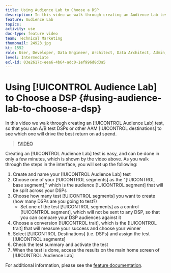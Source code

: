 ```yaml
---
title: Using Audience Lab to Choose a DSP
description: In this video we walk through creating an Audience Lab test, so that you can A/B test DSPs or other AAM destinations to see which one will drive the best return on ad spend.
feature: Audience Lab
topics: 
activity: use
doc-type: feature video
team: Technical Marketing
thumbnail: 24923.jpg
kt: 1552
role: User, Developer, Data Engineer, Architect, Data Architect, Admin, Leader
level: Intermediate
exl-id: 03e2617c-eea6-4b64-adc0-1ef996d8d3a5
---
```

# Using [!UICONTROL Audience Lab] to Choose a DSP {#using-audience-lab-to-choose-a-dsp}

In this video we walk through creating an [!UICONTROL Audience Lab] test, so that you can A/B test DSPs or other AAM [!UICONTROL destinations] to see which one will drive the best return on ad spend.

>[!VIDEO](https://video.tv.adobe.com/v/24923/?quality=12)

Creating an [!UICONTROL Audience Lab] test is easy, and can be done in only a few minutes, which is shown by the video above. As you walk through the steps in the interface, you will set up the following:

1. Create and name your [!UICONTROL Audience Lab] test
1. Choose one of your [!UICONTROL segments] as the "[!UICONTROL base segment]," which is the audience [!UICONTROL segment] that will be split across your DSPs
1. Choose how many test [!UICONTROL segments] you want to create (how many DSPs are you going to test?)
    * Set one of the test [!UICONTROL segments] as a control [!UICONTROL segment], which will not be sent to any DSP, so that you can compare your DSP audiences against it
1. Choose a conversion [!UICONTROL trait], which is the [!UICONTROL trait] that will measure your success and choose your winner
1. Select [!UICONTROL Destinations] (i.e. DSPs) and assign the test [!UICONTROL segments]
1. Check the test summary and activate the test
1. When the test is done, access the results on the main home screen of [!UICONTROL Audience Lab]

For additional information, please see the [feature documentation](https://marketing.adobe.com/resources/help/en_US/aam/audience-lab.html).
